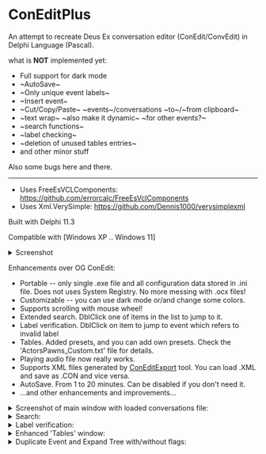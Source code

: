 # ConEditPlus

An attempt to recreate Deus Ex conversation editor (ConEdit/ConvEdit) in Delphi Language (Pascal). 

what is __NOT__ implemented yet:
* Full support for dark mode
* ~AutoSave~
* ~Only unique event labels~
* ~Insert event~ 
* ~Cut/Copy/Paste~ ~events~/conversations ~to~/~from clipboard~
* ~text wrap~ ~also make it dynamic~ ~for other events?~
* ~search functions~
* ~label checking~
* ~deletion of unused tables entries~
* and other minor stuff
  
Also some bugs here and there. 

___

* Uses FreeEsVCLComponents: https://github.com/errorcalc/FreeEsVclComponents
* Uses Xml.VerySimple: https://github.com/Dennis1000/verysimplexml

Built with Delphi 11.3

Compatible with [Windows XP .. Windows 11]

<details> 
  <summary>Screenshot</summary>

The program is working under Windows XP, but there is some problem rendering TProgressBar. Everything else seems to be working fine.
The program crashes under Windows 2000, so this OS has been removed from compatibilty list.
  
![изображение](https://github.com/LoadLineCalibration/Convedit_Plus/assets/44388228/9129ad5c-194b-4a7d-a4aa-0ae519d45a3e)

</details>


Enhancements over OG ConEdit:
* Portable -- only single .exe file and all configuration data stored in .ini file. Does not uses System Registry. No more messing with .ocx files!
* Customizable -- you can use dark mode or/and change some colors.
* Supports scrolling with mouse wheel!
* Extended search. DblClick one of items in the list to jump to it.
* Label verification. DblClick on item to jump to event which refers to invalid label
* Tables. Added presets, and you can add own presets. Check the 'ActorsPawns_Custom.txt' file for details.
* Playing audio file now really works.
* Supports XML files generated by [ConEditExport](https://www.moddb.com/mods/confix/downloads/coneditexport) tool. You can load .XML and save as .CON and vice versa.
* AutoSave. From 1 to 20 minutes. Can be disabled if you don't need it.
* ...and other enhancements and improvements...

<details> 
  <summary>Screenshot of main window with loaded conversations file:</summary>

![изображение](https://github.com/LoadLineCalibration/Convedit_Plus/assets/44388228/e215a73f-a3e2-4d45-acfe-cc1eb2442a79)

</details>


<details> 
  <summary>Search:</summary>

![изображение](https://github.com/LoadLineCalibration/Convedit_Plus/assets/44388228/2591cb79-8e34-46fe-9bba-259d3579c246)

</details>


<details> 
  <summary>Label verification:</summary>

![изображение](https://github.com/LoadLineCalibration/Convedit_Plus/assets/44388228/2795e541-f871-4ae4-8eae-e8aef114f496)

</details> 

<details> 
  <summary>Enhanced 'Tables' window:</summary>

![изображение](https://github.com/LoadLineCalibration/Convedit_Plus/assets/44388228/d512c738-6c02-41aa-804f-99909df3d93a)

</details> 

<details> 
  <summary>Duplicate Event and Expand Tree with/without flags:</summary>

![изображение](https://github.com/LoadLineCalibration/Convedit_Plus/assets/44388228/4905b818-cc86-4417-b29c-f4f4ed13cb03) ![изображение](https://github.com/LoadLineCalibration/Convedit_Plus/assets/44388228/f3534f14-6f88-464a-b0d6-5ea5ec5bda97)


</details> 

